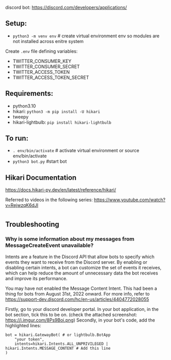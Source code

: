 discord bot:
https://discord.com/developers/applications/

## Setup:
- `python3 -m venv env`  # create virtual environment env so modules are not installed across enitre system

Create `.env` file defining variables:
- TWITTER_CONSUMER_KEY
- TWITTER_CONSUMER_SECRET
- TWITTER_ACCESS_TOKEN
- TWITTER_ACCESS_TOKEN_SECRET

## Requirements:
- python3.10
- hikari: `python3 -m pip install -U hikari`
- tweepy
- hikari-lightbulb: `pip install hikari-lightbulb`


## To run:
- `. env/bin/activate`  # activate virtual environment or source env/bin/activate
- `python3 bot.py` #start bot


## Hikari Documentation
https://docs.hikari-py.dev/en/latest/reference/hikari/


Referred to videos in the following series:
https://www.youtube.com/watch?v=RejwzqK6dJI



#
#
#


## Troubleshooting
### Why is some information about my messages from MessageCreateEvent unavailable?
Intents are a feature in the Discord API that allow bots to specify which events they want to receive from the Discord server. By enabling or disabling certain intents, a bot can customize the set of events it receives, which can help reduce the amount of unnecessary data the bot receives and improve its performance.

You may have not enabled the Message Content Intent. This had been a thing for bots from August 31st, 2022 onward. For more info, refer to https://support-dev.discord.com/hc/en-us/articles/4404772028055

Firstly, go to your discord developer portal. In your bot application, in the bot section, tick this to be on. (check the attached screenshot: https://i.imgur.com/8Ps9Boi.png)
Secondly, in your bot's code, add the highlighted lines:
```
bot = hikari.GatewayBot( # or lightbulb.BotApp
    "your token",
    intents=hikari.Intents.ALL_UNPRIVILEGED | hikari.Intents.MESSAGE_CONTENT # Add this line
)
```